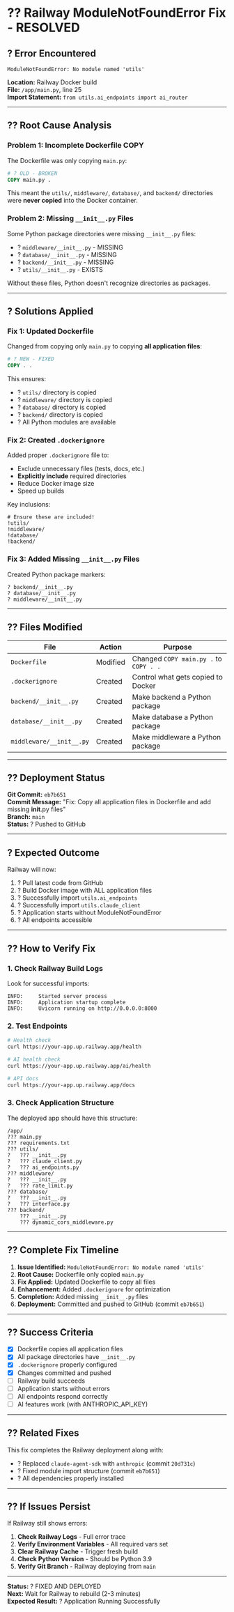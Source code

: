 # ?? Railway ModuleNotFoundError Fix - RESOLVED

## ? Error Encountered

```
ModuleNotFoundError: No module named 'utils'
```

**Location:** Railway Docker build  
**File:** `/app/main.py`, line 25  
**Import Statement:** `from utils.ai_endpoints import ai_router`

---

## ?? Root Cause Analysis

### Problem 1: Incomplete Dockerfile COPY
The Dockerfile was only copying `main.py`:
```dockerfile
# ? OLD - BROKEN
COPY main.py .
```

This meant the `utils/`, `middleware/`, `database/`, and `backend/` directories were **never copied** into the Docker container.

### Problem 2: Missing `__init__.py` Files
Some Python package directories were missing `__init__.py` files:
- ? `middleware/__init__.py` - MISSING
- ? `database/__init__.py` - MISSING  
- ? `backend/__init__.py` - MISSING
- ? `utils/__init__.py` - EXISTS

Without these files, Python doesn't recognize directories as packages.

---

## ? Solutions Applied

### Fix 1: Updated Dockerfile
Changed from copying only `main.py` to copying **all application files**:

```dockerfile
# ? NEW - FIXED
COPY . .
```

This ensures:
- ? `utils/` directory is copied
- ? `middleware/` directory is copied
- ? `database/` directory is copied
- ? `backend/` directory is copied
- ? All Python modules are available

### Fix 2: Created `.dockerignore`
Added proper `.dockerignore` file to:
- Exclude unnecessary files (tests, docs, etc.)
- **Explicitly include** required directories
- Reduce Docker image size
- Speed up builds

Key inclusions:
```dockerignore
# Ensure these are included!
!utils/
!middleware/
!database/
!backend/
```

### Fix 3: Added Missing `__init__.py` Files
Created Python package markers:

```
? backend/__init__.py
? database/__init__.py  
? middleware/__init__.py
```

---

## ?? Files Modified

| File | Action | Purpose |
|------|--------|---------|
| `Dockerfile` | Modified | Changed `COPY main.py .` to `COPY . .` |
| `.dockerignore` | Created | Control what gets copied to Docker |
| `backend/__init__.py` | Created | Make backend a Python package |
| `database/__init__.py` | Created | Make database a Python package |
| `middleware/__init__.py` | Created | Make middleware a Python package |

---

## ?? Deployment Status

**Git Commit:** `eb7b651`  
**Commit Message:** "Fix: Copy all application files in Dockerfile and add missing __init__.py files"  
**Branch:** `main`  
**Status:** ? Pushed to GitHub

---

## ? Expected Outcome

Railway will now:
1. ? Pull latest code from GitHub
2. ? Build Docker image with ALL application files
3. ? Successfully import `utils.ai_endpoints`
4. ? Successfully import `utils.claude_client`
5. ? Application starts without ModuleNotFoundError
6. ? All endpoints accessible

---

## ?? How to Verify Fix

### 1. Check Railway Build Logs
Look for successful imports:
```
INFO:     Started server process
INFO:     Application startup complete
INFO:     Uvicorn running on http://0.0.0.0:8000
```

### 2. Test Endpoints

```bash
# Health check
curl https://your-app.up.railway.app/health

# AI health check
curl https://your-app.up.railway.app/ai/health

# API docs
curl https://your-app.up.railway.app/docs
```

### 3. Check Application Structure
The deployed app should have this structure:
```
/app/
??? main.py
??? requirements.txt
??? utils/
?   ??? __init__.py
?   ??? claude_client.py
?   ??? ai_endpoints.py
??? middleware/
?   ??? __init__.py
?   ??? rate_limit.py
??? database/
?   ??? __init__.py
?   ??? interface.py
??? backend/
    ??? __init__.py
    ??? dynamic_cors_middleware.py
```

---

## ?? Complete Fix Timeline

1. **Issue Identified:** `ModuleNotFoundError: No module named 'utils'`
2. **Root Cause:** Dockerfile only copied `main.py`
3. **Fix Applied:** Updated Dockerfile to copy all files
4. **Enhancement:** Added `.dockerignore` for optimization
5. **Completion:** Added missing `__init__.py` files
6. **Deployment:** Committed and pushed to GitHub (commit `eb7b651`)

---

## ?? Success Criteria

- [x] Dockerfile copies all application files
- [x] All package directories have `__init__.py`
- [x] `.dockerignore` properly configured
- [x] Changes committed and pushed
- [ ] Railway build succeeds
- [ ] Application starts without errors
- [ ] All endpoints respond correctly
- [ ] AI features work (with ANTHROPIC_API_KEY)

---

## ?? Related Fixes

This fix completes the Railway deployment along with:
- ? Replaced `claude-agent-sdk` with `anthropic` (commit `20d731c`)
- ? Fixed module import structure (commit `eb7b651`)
- ? All dependencies properly installed

---

## ?? If Issues Persist

If Railway still shows errors:

1. **Check Railway Logs** - Full error trace
2. **Verify Environment Variables** - All required vars set
3. **Clear Railway Cache** - Trigger fresh build
4. **Check Python Version** - Should be Python 3.9
5. **Verify Git Branch** - Railway deploying from `main`

---

**Status:** ? FIXED AND DEPLOYED  
**Next:** Wait for Railway to rebuild (2-3 minutes)  
**Expected Result:** ? Application Running Successfully

